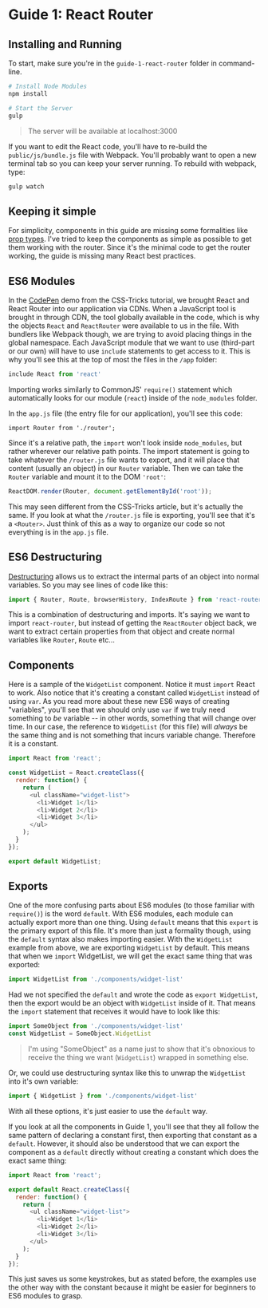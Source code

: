 # Guide 1: React Router

## Installing and Running

To start, make sure you're in the `guide-1-react-router` folder in command-line.

```sh
# Install Node Modules
npm install

# Start the Server
gulp
```

> The server will be available at localhost:3000

If you want to edit the React code, you'll have to re-build the `public/js/bundle.js` file with Webpack. You'll probably want to open a new terminal tab so you can keep your server running. To rebuild with webpack, type:

```sh
gulp watch
```

## Keeping it simple

For simplicity, components in this guide are missing some formalities like [prop types](https://facebook.github.io/react/docs/reusable-components.html). I've tried to keep the components as simple as possible to get them working with the router. Since it's the minimal code to get the router working, the guide is missing many React best practices.


## ES6 Modules

In the [CodePen](http://codepen.io/bradwestfall/pen/reaWYL) demo from the CSS-Tricks tutorial, we brought React and React Router into our application via CDNs. When a JavaScript tool is brought in through CDN, the tool globally available in the code, which is why the objects `React` and `ReactRouter` were available to us in the file. With bundlers like Webpack though, we are trying to avoid placing things in the global namespace. Each JavaScript module that we want to use (third-part or our own) will have to use `include` statements to get access to it. This is why you'll see this at the top of most the files in the `/app` folder:

```js
include React from 'react'
```

Importing works similarly to CommonJS' `require()` statement which automatically looks for our module (`react`) inside of the `node_modules` folder.

In the `app.js` file (the entry file for our application), you'll see this code:

```
import Router from './router';
```

Since it's a relative path, the `import` won't look inside `node_modules`, but rather wherever our relative path points. The import statement is going to take whatever the `/router.js` file wants to export, and it will place that content (usually an object) in our `Router` variable. Then we can take the `Router` variable and mount it to the DOM `'root'`:

```js
ReactDOM.render(Router, document.getElementById('root'));
```

This may seen different from the CSS-Tricks article, but it's actually the same. If you look at what the `/router.js` file is exporting, you'll see that it's a `<Router>`. Just think of this as a way to organize our code so not everything is in the `app.js` file.


## ES6 Destructuring

[Destructuring](https://developer.mozilla.org/en-US/docs/Web/JavaScript/Reference/Operators/Destructuring_assignment) allows us to extract the intermal parts of an object into normal variables. So you may see lines of code like this:

```js
import { Router, Route, browserHistory, IndexRoute } from 'react-router';
```

This is a combination of destructuring and imports. It's saying we want to import `react-router`, but instead of getting the `ReactRouter` object back, we want to extract certain properties from that object and create normal variables like `Router`, `Route` etc...

## Components

Here is a sample of the `WidgetList` component. Notice it must `import` React to work. Also notice that it's creating a constant called `WidgetList` instead of using `var`. As you read more about these new ES6 ways of creating "variables", you'll see that we should only use `var` if we truly need something to _be_ variable -- in other words, something that will change over time. In our case, the reference to `WidgetList` (for this file) will _always_ be the same thing and is not something that incurs variable change. Therefore it is a constant.

```js
import React from 'react';

const WidgetList = React.createClass({
  render: function() {
    return (
      <ul className="widget-list">
        <li>Widget 1</li>
        <li>Widget 2</li>
        <li>Widget 3</li>
      </ul>
    );
  }
});

export default WidgetList;
```

## Exports

One of the more confusing parts about ES6 modules (to those familiar with `require()`) is the word `default`. With ES6 modules, each module can actually export more than one thing. Using `default` means that this `export` is the primary export of this file. It's more than just a formality though, using the `default` syntax also makes importing easier. With the `WidgetList` example from above, we are exporting `WidgetList` by default. This means that when we `import` WidgetList, we will get the exact same thing that was exported:

```js
import WidgetList from './components/widget-list'
```

Had we not specified the `default` and wrote the code as `export WidgetList`, then the export would be an object with `WidgetList` inside of it. That means the `import` statement that receives it would have to look like this:

```js
import SomeObject from './components/widget-list'
const WidgetList = SomeObject.WidgetList
```

> I'm using "SomeObject" as a name just to show that it's obnoxious to receive the thing we want (`WidgetList`) wrapped in something else.

Or, we could use destructuring syntax like this to unwrap the `WidgetList` into it's own variable:

```js
import { WidgetList } from './components/widget-list'
```

With all these options, it's just easier to use the `default` way.

If you look at all the components in Guide 1, you'll see that they all follow the same pattern of declaring a constant first, then exporting that constant as a `default`. However, it should also be understood that we can export the component as a `default` directly without creating a constant which does the exact same thing:

```js
import React from 'react';

export default React.createClass({
  render: function() {
    return (
      <ul className="widget-list">
        <li>Widget 1</li>
        <li>Widget 2</li>
        <li>Widget 3</li>
      </ul>
    );
  }
});
```

This just saves us some keystrokes, but as stated before, the examples use the other way with the constant because it might be easier for beginners to ES6 modules to grasp.
